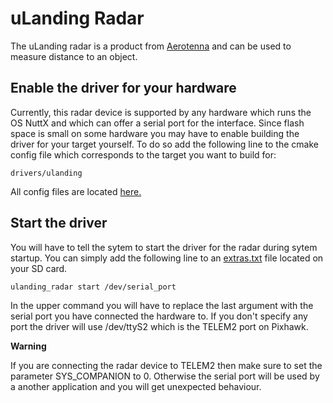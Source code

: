 # uLanding Radar

The uLanding radar is a product from [Aerotenna](http://aerotenna.com/sensors/) and can be used to measure distance to an object.


## Enable the driver for your hardware
Currently, this radar device is supported by any hardware which runs the OS NuttX and which can offer a serial port for the
interface. Since flash space is small on some hardware you may have to enable building the driver for your target yourself.
To do so add the following line to the cmake config file which corresponds to the target you want to build for:
```
drivers/ulanding
```

All config files are located [here.](https://github.com/PX4/Firmware/tree/master/cmake/configs)

## Start the driver
You will have to tell the sytem to start the driver for the radar during sytem startup.
You can simply add the following line to an [extras.txt](../advanced/system_startup.md) file located on your SD card.
```
ulanding_radar start /dev/serial_port
```

In the upper command you will have to replace the last argument with the serial port you have connected the hardware to.
If you don't specify any port the driver will use /dev/ttyS2 which is the TELEM2 port on Pixhawk.

**Warning**

If you are connecting the radar device to TELEM2 then make sure to set the parameter SYS_COMPANION to 0. Otherwise the serial port
will be used by a another application and you will get unexpected behaviour.
